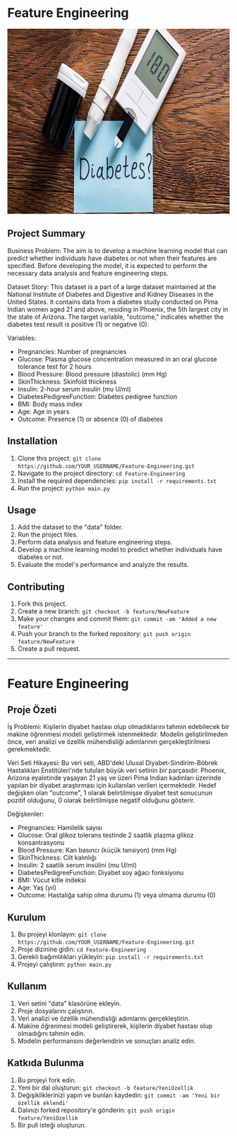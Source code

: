 # Feature Engineering

<img src="https://github.com/baynazoglu/Feature-Engineering/blob/main/Diabetes-Mellitus-Symptoms-Causes-Treatment.jpg" alt="Image" width="800" height="420">


## Project Summary

Business Problem:
The aim is to develop a machine learning model that can predict whether individuals have diabetes or not when their features are specified. Before developing the model, it is expected to perform the necessary data analysis and feature engineering steps.

Dataset Story:
This dataset is a part of a large dataset maintained at the National Institute of Diabetes and Digestive and Kidney Diseases in the United States. It contains data from a diabetes study conducted on Pima Indian women aged 21 and above, residing in Phoenix, the 5th largest city in the state of Arizona. The target variable, "outcome," indicates whether the diabetes test result is positive (1) or negative (0).

Variables:
- Pregnancies: Number of pregnancies
- Glucose: Plasma glucose concentration measured in an oral glucose tolerance test for 2 hours
- Blood Pressure: Blood pressure (diastolic) (mm Hg)
- SkinThickness: Skinfold thickness
- Insulin: 2-hour serum insulin (mu U/ml)
- DiabetesPedigreeFunction: Diabetes pedigree function
- BMI: Body mass index
- Age: Age in years
- Outcome: Presence (1) or absence (0) of diabetes

## Installation

1. Clone this project: `git clone https://github.com/YOUR_USERNAME/Feature-Engineering.git`
2. Navigate to the project directory: `cd Feature-Engineering`
3. Install the required dependencies: `pip install -r requirements.txt`
4. Run the project: `python main.py`

## Usage

1. Add the dataset to the "data" folder.
2. Run the project files.
3. Perform data analysis and feature engineering steps.
4. Develop a machine learning model to predict whether individuals have diabetes or not.
5. Evaluate the model's performance and analyze the results.

## Contributing

1. Fork this project.
2. Create a new branch: `git checkout -b feature/NewFeature`
3. Make your changes and commit them: `git commit -am 'Added a new feature'`
4. Push your branch to the forked repository: `git push origin feature/NewFeature`
5. Create a pull request.


-----------------------------------------

# Feature Engineering

## Proje Özeti

İş Problemi:
Kişilerin diyabet hastası olup olmadıklarını tahmin edebilecek bir makine öğrenmesi modeli geliştirmek istenmektedir. Modelin geliştirilmeden önce, veri analizi ve özellik mühendisliği adımlarının gerçekleştirilmesi gerekmektedir.

Veri Seti Hikayesi:
Bu veri seti, ABD'deki Ulusal Diyabet-Sindirim-Böbrek Hastalıkları Enstitüleri'nde tutulan büyük veri setinin bir parçasıdır. Phoenix, Arizona eyaletinde yaşayan 21 yaş ve üzeri Pima Indian kadınları üzerinde yapılan bir diyabet araştırması için kullanılan verileri içermektedir. Hedef değişken olan "outcome", 1 olarak belirtilmişse diyabet test sonucunun pozitif olduğunu, 0 olarak belirtilmişse negatif olduğunu gösterir.

Değişkenler:
- Pregnancies: Hamilelik sayısı
- Glucose: Oral glikoz tolerans testinde 2 saatlik plazma glikoz konsantrasyonu
- Blood Pressure: Kan basıncı (küçük tansiyon) (mm Hg)
- SkinThickness: Cilt kalınlığı
- Insulin: 2 saatlik serum insülini (mu U/ml)
- DiabetesPedigreeFunction: Diyabet soy ağacı fonksiyonu
- BMI: Vücut kitle indeksi
- Age: Yaş (yıl)
- Outcome: Hastalığa sahip olma durumu (1) veya olmama durumu (0)

## Kurulum

1. Bu projeyi klonlayın: `git clone https://github.com/YOUR_USERNAME/Feature-Engineering.git`
2. Proje dizinine gidin: `cd Feature-Engineering`
3. Gerekli bağımlılıkları yükleyin: `pip install -r requirements.txt`
4. Projeyi çalıştırın: `python main.py`

## Kullanım

1. Veri setini "data" klasörüne ekleyin.
2. Proje dosyalarını çalıştırın.
3. Veri analizi ve özellik mühendisliği adımlarını gerçekleştirin.
4. Makine öğrenmesi modeli geliştirerek, kişilerin diyabet hastası olup olmadığını tahmin edin.
5. Modelin performansını değerlendirin ve sonuçları analiz edin.

## Katkıda Bulunma

1. Bu projeyi fork edin.
2. Yeni bir dal oluşturun: `git checkout -b feature/YeniOzellik`
3. Değişikliklerinizi yapın ve bunları kaydedin: `git commit -am 'Yeni bir özellik eklendi'`
4. Dalınızı forked repository'e gönderin: `git push origin feature/YeniOzellik`
5. Bir pull isteği oluşturun.
